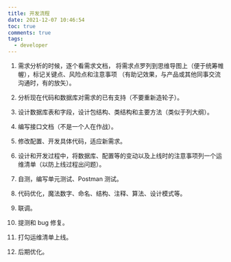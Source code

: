 ```yaml
---
title: 开发流程
date: 2021-12-07 10:46:54
toc: true
comments: true
tags:
  - developer
---
```


1. 需求分析的时候，逐个看需求文档，
   将需求点罗列到思维导图上（便于统筹帷幄），标记关键点、风险点和注意事项
   （有助记效果，与产品或其他同事交流沟通时，有的放矢）。

2. 分析现在代码和数据库对需求的已有支持（不要重新造轮子）。

3. 设计数据库表和字段，设计包结构、类结构和主要方法（类似于列大纲）。

4. 编写接口文档（不是一个人在作战）。

5. 修改配置、开发具体代码，适应新需求。

6. 设计和开发过程中，将数据库、配置等的变动以及上线时的注意事项列一个运维清单（以防上线过程出问题）。

7. 自测，编写单元测试、Postman 测试。

8. 代码优化，魔法数字、命名、结构、注释、算法、设计模式等。

9. 联调。

10. 提测和 bug 修复。

11. 打勾运维清单上线。

12. 后期优化。
